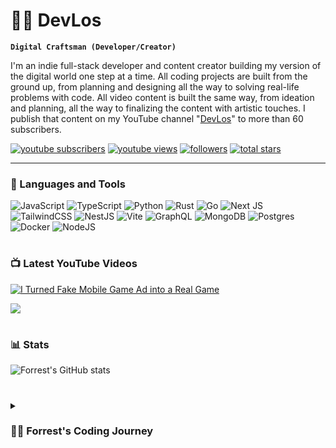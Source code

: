 # 🏄‍♂️ DevLos

**`Digital Craftsman (Developer/Creator)`**

I'm an indie full-stack developer and content creator building my version of the digital world one step at a time. All coding projects are built from the ground up, from planning and designing all the way to solving real-life problems with code. All video content is built the same way, from ideation and planning, all the way to finalizing the content with artistic touches. I publish that content on my YouTube channel "[DevLos][youtube]" to more than 60 subscribers.

   <p align="left">
      <a href="https://www.youtube.com/@DevLos_?sub_confirmation=1">
         <img alt="youtube subscribers" title="Subscribe to my YouTube channel" src="https://custom-icon-badges.demolab.com/youtube/channel/subscribers/UCiL037nbqWL9Fib03HxZAmQ?color=%23E05D44&label=SUBSCRIBE&logo=video&logoColor=white&style=for-the-badge&labelColor=CE4630"/></a> 
      <a href="https://www.youtube.com/@DevLos_?sub_confirmation=1">
         <img alt="youtube views" title="YouTube views" src="https://custom-icon-badges.demolab.com/youtube/channel/views/UCiL037nbqWL9Fib03HxZAmQ?color=%23E1AD0E&logo=eye&logoColor=white&style=for-the-badge&labelColor=C79600"/></a> 
      <a href="https://github.com/Fdevvlos?tab=followers">
         <img alt="followers" title="Follow me on Github" src="https://custom-icon-badges.demolab.com/github/followers/devvlos?color=236ad3&labelColor=1155ba&style=for-the-badge&logo=person-add&label=Follow&logoColor=white"/></a>
      <a href="https://github.com/devvlos?tab=repositories&sort=stargazers">
         <img alt="total stars" title="Total stars on GitHub" src="https://custom-icon-badges.demolab.com/github/stars/devvlos?color=55960c&style=for-the-badge&labelColor=488207&logo=star"/></a>
   </p>

---

### 🧰 Languages and Tools

![JavaScript](https://img.shields.io/badge/javascript-%23323330.svg?style=for-the-badge&logo=javascript&logoColor=%23F7DF1E) 
![TypeScript](https://img.shields.io/badge/typescript-%23007ACC.svg?style=for-the-badge&logo=typescript&logoColor=white) 
![Python](https://img.shields.io/badge/python-3670A0?style=for-the-badge&logo=python&logoColor=ffdd54) 
![Rust](https://img.shields.io/badge/rust-%23000000.svg?style=for-the-badge&logo=rust&logoColor=white) 
![Go](https://img.shields.io/badge/go-%2300ADD8.svg?style=for-the-badge&logo=go&logoColor=white) 
![Next JS](https://img.shields.io/badge/Next-black?style=for-the-badge&logo=next.js&logoColor=white)
![TailwindCSS](https://img.shields.io/badge/tailwindcss-%2338B2AC.svg?style=for-the-badge&logo=tailwind-css&logoColor=white)
![NestJS](https://img.shields.io/badge/nestjs-%23E0234E.svg?style=for-the-badge&logo=nestjs&logoColor=white)
![Vite](https://img.shields.io/badge/vite-%23646CFF.svg?style=for-the-badge&logo=vite&logoColor=white) 
![GraphQL](https://img.shields.io/badge/-GraphQL-E10098?style=for-the-badge&logo=graphql&logoColor=white) 
![MongoDB](https://img.shields.io/badge/MongoDB-%234ea94b.svg?style=for-the-badge&logo=mongodb&logoColor=white)
![Postgres](https://img.shields.io/badge/postgres-%23316192.svg?style=for-the-badge&logo=postgresql&logoColor=white) 
![Docker](https://img.shields.io/badge/docker-%230db7ed.svg?style=for-the-badge&logo=docker&logoColor=white)
![NodeJS](https://img.shields.io/badge/node.js-6DA55F?style=for-the-badge&logo=node.js&logoColor=white)
<br />


#

### 📺 Latest YouTube Videos

<!-- BEGIN YOUTUBE-CARDS -->
[![I Turned Fake Mobile Game Ad into a Real Game](https://ytcards.demolab.com/?id=qIA2Zk35bts&title=I%20Turned%20Fake%20Mobile%20Game%20Ad%20into%20a%20Real%20Game%20|%20Game%20Devlog%20Hindi&lang=en&timestamp=1706038911&background_color=%230d1117&title_color=%23ffffff&stats_color=%23dedede&max_title_lines=1&width=250&border_radius=5&duration=457 "I Turned Fake Mobile Game Ad into a Real Game | Game Devlog Hindi")](https://youtu.be/qIA2Zk35bts?si=WnPd64gB4YINSCYr)

<!-- END YOUTUBE-CARDS -->

[<img src="https://custom-icon-badges.demolab.com/badge/-Subscribe%20For%20More-red?style=for-the-badge&logo=video&logoColor=white"/>](https://www.youtube.com/@DevLos_?sub_confirmation=1)

#

### 📊 Stats

![Forrest's GitHub stats](https://github-readme-stats.vercel.app/api?username=devvlos&show_icons=true&theme=gruvbox)

<!-- ![GitHub Streak](https://streak-stats.demolab.com?user=ForrestKnight&theme=gruvbox&border_radius=4.5) -->

#

<details>
 <summary><h3>👨‍💻 Forrest's Coding Journey</h3></summary>
   I started my coding journey as a naive computer science student with a passion to learn everything I could about this programming world - code, unix, linux, theory. And all the while, teaching myself iOS development with a dream to build my own app, but that soon got overshadowed by my desire to excel in Java. A desire that landed me a full-stack software engineering job upon graduation. However, I had another desire I had been pursuing throughout this time - YouTube content creation. I eventually ended up quitting my software engineering job to pursue YouTube full-time, and that has been my focus ever since. But there's something that's always bothered me about my journey - abandoning my dream of building my own app to pursue the safe route, a job. Now I've already taken the leap away from that safety net into this uncomfortable, unexplored world that it being a creator. And it worked out, but again, it became comfortable. It's easier to create a video than go out on a ledge and build my own product. I do have to eat, at the end of the day, but I think it's time. It's time to get uncomfortable again. I have a burning desire to get back on the horse, and fulfill that dream younger me had of building my own app, my own product. And in order to do that, I'll be implmementing a few measures to streamline my YouTube content to focus more time on fulfilling that dream - a dream that I'll be ready to tackle in 2023 due to the measure I'm putting in place now until the end of 2022. Don't wait up, because I'm coming.

[website]: https://fkcodes.com
[youtube]: https://youtube.com/fknight
